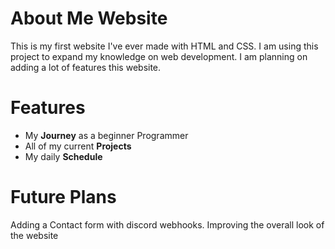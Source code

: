 # About Me Website
This is my first website I've ever made with HTML and CSS. I am using this project to expand my knowledge on web development. I am planning on adding a lot of features this website. 

# Features
- My **Journey** as a beginner Programmer
- All of my current **Projects**
- My daily **Schedule** 

# Future Plans

Adding a Contact form with discord webhooks.
Improving the overall look of the website
